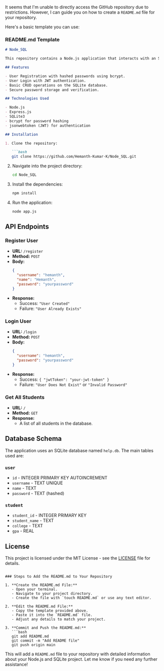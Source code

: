 It seems that I'm unable to directly access the GitHub repository due to restrictions. However, I can guide you on how to create a `README.md` file for your repository.

Here's a basic template you can use:

### README.md Template

```markdown
# Node_SQL

This repository contains a Node.js application that interacts with an SQLite database. It demonstrates how to create, read, update, and delete data in an SQLite database using Node.js, Express, and related packages.

## Features

- User Registration with hashed passwords using bcrypt.
- User Login with JWT authentication.
- Basic CRUD operations on the SQLite database.
- Secure password storage and verification.

## Technologies Used

- Node.js
- Express.js
- SQLite3
- bcrypt for password hashing
- jsonwebtoken (JWT) for authentication

## Installation

1. Clone the repository:

   ```bash
   git clone https://github.com/Hemanth-Kumar-K/Node_SQL.git
   ```

2. Navigate into the project directory:

   ```bash
   cd Node_SQL
   ```

3. Install the dependencies:

   ```bash
   npm install
   ```

4. Run the application:

   ```bash
   node app.js
   ```

## API Endpoints

### Register User

- **URL:** `/register`
- **Method:** `POST`
- **Body:**
  ```json
  {
    "username": "hemanth",
    "name": "Hemanth",
    "password": "yourpassword"
  }
  ```
- **Response:**
  - Success: `"User Created"`
  - Failure: `"User Already Exists"`

### Login User

- **URL:** `/login`
- **Method:** `POST`
- **Body:**
  ```json
  {
    "username": "hemanth",
    "password": "yourpassword"
  }
  ```
- **Response:**
  - Success: `{ "jwtToken": "your-jwt-token" }`
  - Failure: `"User Does Not Exist"` or `"Invalid Password"`

### Get All Students

- **URL:** `/`
- **Method:** `GET`
- **Response:**
  - A list of all students in the database.

## Database Schema

The application uses an SQLite database named `help.db`. The main tables used are:

### `user`

- `id` - INTEGER PRIMARY KEY AUTOINCREMENT
- `username` - TEXT UNIQUE
- `name` - TEXT
- `password` - TEXT (hashed)

### `student`

- `student_id` - INTEGER PRIMARY KEY
- `student_name` - TEXT
- `college` - TEXT
- `gpa` - REAL

## License

This project is licensed under the MIT License - see the [LICENSE](LICENSE) file for details.
```

### Steps to Add the README.md to Your Repository

1. **Create the README.md File:**
   - Open your terminal.
   - Navigate to your project directory.
   - Create the file with `touch README.md` or use any text editor.

2. **Edit the README.md File:**
   - Copy the template provided above.
   - Paste it into the `README.md` file.
   - Adjust any details to match your project.

3. **Commit and Push the README.md:**
   ```bash
   git add README.md
   git commit -m "Add README file"
   git push origin main
   ```

This will add a `README.md` file to your repository with detailed information about your Node.js and SQLite project. Let me know if you need any further assistance!
